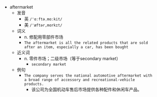 - aftermarket
  - 发音
    - 英 `/'ɑːftəˌmɑːkit/`
    - 美 `/'æftər,mɑrkɪt/`
  - 词义
    - n. 修配用零部件市场
    - `The aftermarket is all the related products that are sold after an item, especially a car, has been bought`
  - 近义词
    - n. 零件市场；二级市场（等于secondary market）
      - `secondary market`
  - 例句
    - `The company serves the national automotive aftermarket with a broad range of accessory and recreational-vehicle products.`
      - 该公司为全国机动车售后市场提供各种配件和休闲车产品。


